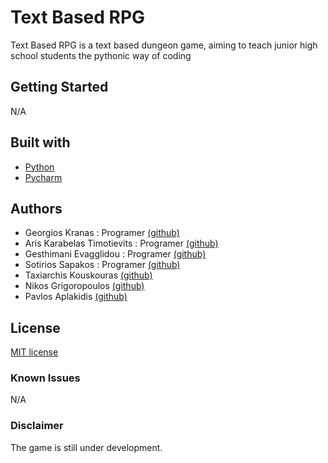 # Text Based RPG

Text Based RPG is a text based dungeon game, aiming to teach junior high school students the pythonic way of coding

## [](https://github.com/PyLamGR/Logic-Design-Tools/blob/master/README.md#getting-started)[](https://github.com/PyLamGR/password-generator/blob/master/README.md#getting-started)Getting Started
N/A

## [](https://github.com/PyLamGR/Logic-Design-Tools/blob/master/README.md#built-with)[](https://github.com/PyLamGR/password-generator/blob/master/README.md#built-with)Built with

-   [Python](https://www.python.org "python.org")
-   [Pycharm](https://www.jetbrains.com/pycharm "jetbrains.org")

## [](https://github.com/PyLamGR/Logic-Design-Tools/blob/master/README.md#authors)[](https://github.com/PyLamGR/password-generator/blob/master/README.md#authors)Authors

-   Georgios Kranas : Programer [(github)](https://github.com/PlebeianDev)
-   Aris Karabelas Timotievits : Programer [(github)](https://github.com/Act862)
-   Gesthimani Evagglidou : Programer [(github)](https://github.com/Gefsi)
-   Sotirios Sapakos : Programer [(github)](https://github.com/SotirisSapakos)
- Taxiarchis Kouskouras [(github)](https://github.com/TheNotoriousCS)
- Nikos Grigoropoulos [(github)](https://github.com/Iznogohul)
- Pavlos Aplakidis [(github)](https://github.com/pAplakidis)

## [](https://github.com/PyLamGR/Logic-Design-Tools/blob/master/README.md#license)[](https://github.com/PyLamGR/password-generator/blob/master/README.md#license)License

[MIT license](https://choosealicense.com/licenses/mit/ "learn about this license")


### [](https://github.com/PyLamGR/Logic-Design-Tools/blob/master/README.md#known-issues)[](https://github.com/PyLamGR/password-generator/blob/master/README.md#known-issues)Known Issues
N/A

### [](https://github.com/PyLamGR/Logic-Design-Tools/blob/master/README.md#disclaimer)[](https://github.com/PyLamGR/password-generator/blob/master/README.md#known-issues)Disclaimer

The game is still under development.